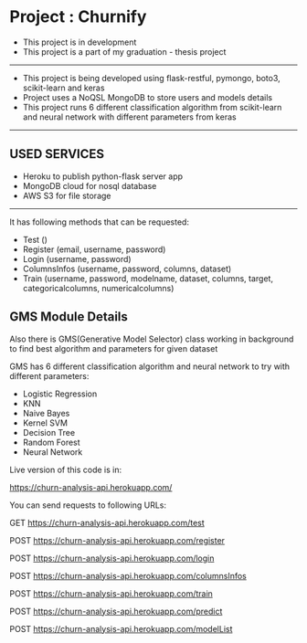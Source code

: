 # Project : Churnify

- This project is in development
- This project is a part of my graduation - thesis project

-----------------------------

- This project is being developed using flask-restful, pymongo, boto3, scikit-learn and keras
- Project uses a NoQSL MongoDB to store users and models details
- This project runs 6 different classification algorithm from scikit-learn and neural network with different parameters from keras

----------------------------
## USED SERVICES ##
- Heroku to publish python-flask server app
- MongoDB cloud for nosql database
- AWS S3 for file storage

-------------------------------

It has following methods that can be requested:

- Test ()           
- Register (email, username, password)
- Login (username, password)
- ColumnsInfos (username, password, columns, dataset)
- Train (username, password, modelname, dataset, columns, target, categoricalcolumns, numericalcolumns)


## GMS Module Details ##

Also there is GMS(Generative Model Selector) class working in background to find best algorithm and parameters for given dataset

GMS has 6 different classification algorithm and neural network to try with different parameters:
- Logistic Regression
- KNN
- Naive Bayes
- Kernel SVM
- Decision Tree
- Random Forest
- Neural Network

Live version of this code is in:

https://churn-analysis-api.herokuapp.com/

You can send requests to following URLs:

GET https://churn-analysis-api.herokuapp.com/test


POST https://churn-analysis-api.herokuapp.com/register

POST https://churn-analysis-api.herokuapp.com/login


POST https://churn-analysis-api.herokuapp.com/columnsInfos

POST https://churn-analysis-api.herokuapp.com/train

POST https://churn-analysis-api.herokuapp.com/predict

POST https://churn-analysis-api.herokuapp.com/modelList
